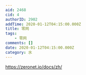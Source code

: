 ```yaml
---
aid: 2468
cid: 4
authorID: 2902
addTime: 2020-01-12T04:15:00.000Z
title: 零网
tags:
    - 零网
comments: []
date: 2020-01-12T04:15:00.000Z
category: 水
---
```


https://zeronet.io/docs/zh/
